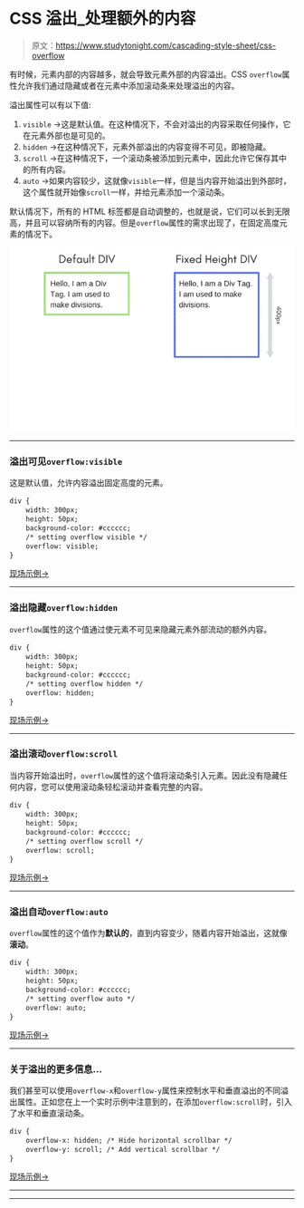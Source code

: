# CSS 溢出_处理额外的内容

> 原文：<https://www.studytonight.com/cascading-style-sheet/css-overflow>

有时候，元素内部的内容越多，就会导致元素外部的内容溢出。CSS `overflow`属性允许我们通过隐藏或者在元素中添加滚动条来处理溢出的内容。

溢出属性可以有以下值:

1.  `visible` →这是默认值。在这种情况下，不会对溢出的内容采取任何操作，它在元素外部也是可见的。
2.  `hidden` →在这种情况下，元素外部溢出的内容变得不可见，即被隐藏。
3.  `scroll` →在这种情况下，一个滚动条被添加到元素中，因此允许它保存其中的所有内容。
4.  `auto` →如果内容较少，这就像`visible`一样，但是当内容开始溢出到外部时，这个属性就开始像`scroll`一样，并给元素添加一个滚动条。

默认情况下，所有的 HTML 标签都是自动调整的，也就是说，它们可以长到无限高，并且可以容纳所有的内容。但是`overflow`属性的需求出现了，在固定高度元素的情况下。

![CSS Overflow Example](img/d713b32b8b946d059a5180b60a1b987b.png)

* * *

### 溢出可见`overflow:visible`

这是默认值，允许内容溢出固定高度的元素。

```
div {
    width: 300px;
    height: 50px;
    background-color: #cccccc;
    /* setting overflow visible */
    overflow: visible;
}
```

[现场示例→](/code/playground/web?file=css-overflow_visible)

* * *

### 溢出隐藏`overflow:hidden`

`overflow`属性的这个值通过使元素不可见来隐藏元素外部流动的额外内容。

```
div {
    width: 300px;
    height: 50px;
    background-color: #cccccc;
    /* setting overflow hidden */
    overflow: hidden;
}
```

[现场示例→](/code/playground/web?file=css-overflow_hidden)

* * *

### 溢出滚动`overflow:scroll`

当内容开始溢出时，`overflow`属性的这个值将滚动条引入元素。因此没有隐藏任何内容，您可以使用滚动条轻松滚动并查看完整的内容。

```
div {
    width: 300px;
    height: 50px;
    background-color: #cccccc;
    /* setting overflow scroll */
    overflow: scroll;
}
```

[现场示例→](/code/playground/web?file=css-overflow_scroll)

* * *

### 溢出自动`overflow:auto`

`overflow`属性的这个值作为**默认的**，直到内容变少，随着内容开始溢出，这就像**滚动**。

```
div {
    width: 300px;
    height: 50px;
    background-color: #cccccc;
    /* setting overflow auto */
    overflow: auto;
}
```

[现场示例→](/code/playground/web?file=css-overflow_auto)

* * *

### 关于溢出的更多信息...

我们甚至可以使用`overflow-x`和`overflow-y`属性来控制水平和垂直溢出的不同溢出属性。正如您在上一个实时示例中注意到的，在添加`overflow:scroll`时，引入了水平和垂直滚动条。

```
div {
    overflow-x: hidden; /* Hide horizontal scrollbar */
    overflow-y: scroll; /* Add vertical scrollbar */
}
```

[现场示例→](/code/playground/web?file=css-overflow_xy)

* * *

* * *